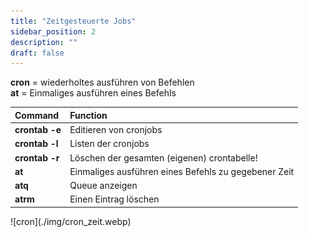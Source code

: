 ```yaml
---
title: "Zeitgesteuerte Jobs"
sidebar_position: 2
description: ""
draft: false
---
```

**cron** = wiederholtes ausführen von Befehlen  
**at** = Einmaliges ausführen eines Befehls

| Command    | Function                                             |
| :--------- | :--------------------------------------------------- |
| **crontab -e** | Editieren von cronjobs                               |
| **crontab -l** | Listen der cronjobs                                  |
| **crontab -r** | Löschen der gesamten (eigenen) crontabelle!          |
| **at**         | Einmaliges ausführen eines Befehls zu gegebener Zeit |
| **atq**        | Queue anzeigen                                       |
| **atrm**       | Einen Eintrag löschen                                |

<div class="img-800">
![cron](./img/cron_zeit.webp)
</div>